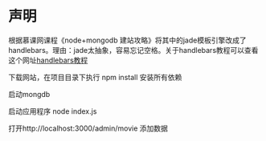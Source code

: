 # 声明 

根据慕课网课程《node+mongodb 建站攻略》将其中的jade模板引擎改成了handlebars。理由：jade太抽象，容易忘记空格。关于handlebars教程可以查看这个网址[handlebars教程](http://www.cnblogs.com/iyangyuan/archive/2013/12/12/3471227.html)

下载网站，在项目目录下执行 npm install 安装所有依赖

启动mongdb

启动应用程序 node index.js

打开http://localhost:3000/admin/movie 添加数据
